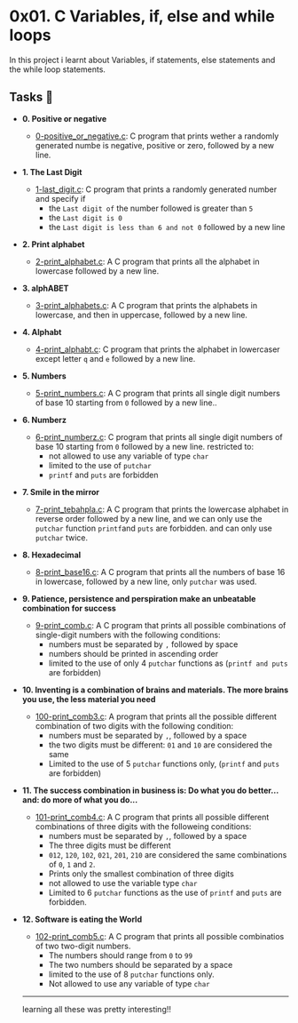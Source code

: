 # 0x01. C Variables, if, else and while loops

In this project i learnt about Variables, if statements, else statements and the while loop statements.
## Tasks :page_with_curl:

* **0. Positive or negative**
  * [0-positive_or_negative.c](./0-positive_or_negative.c): C program that prints wether a randomly generated numbe is negative, positive or zero, followed by a new line.

* **1. The Last Digit**
  * [1-last_digit.c](./1-last_digit.c): C program that prints a randomly generated number and specify if
    * the `Last digit of` the number followed is greater than `5`
    * the `Last digit is 0`
    * the `Last digit is less than 6 and not 0` followed by a new line
    

* **2. Print alphabet**
  * [2-print_alphabet.c](./2-print_alphabet.c): A C program that prints all the alphabet in lowercase followed by a new line.

* **3. alphABET**
  * [3-print_alphabets.c](./3-print_alphabets.c): A C program that prints the alphabets in lowercase, and then in uppercase, followed by a new line.

* **4. Alphabt**
  * [4-print_alphabt.c](./print_alphabt.c): C program that prints the alphabet in lowercaser except letter `q` and `e` followed by a new line.

* **5. Numbers**
  * [5-print_numbers.c](./5-print_numbers.c): A C program that prints all single digit numbers of base 10 starting from `0` followed by a new line..

* **6. Numberz**
  * [6-print_numberz.c](./6-print_numberz.c): C program that prints all single digit numbers of base 10 starting from `0` followed by a new line. restricted to:
    * not allowed to use any variable of type `char`
    * limited to the use of `putchar`
    * `printf` and `puts` are forbidden

* **7. Smile in the mirror**
  * [7-print_tebahpla.c](./7-print_tebahpla.c): A C program that prints the lowercase alphabet in reverse order followed by a new line, and we can only use the `putchar` function `printf`and `puts` are forbidden. and can only use `putchar` twice.

* **8. Hexadecimal**
  * [8-print_base16.c](./print_base16.c): A C program that prints all the numbers of base 16 in lowercase, followed by a new line, only `putchar` was used.

* **9. Patience, persistence and perspiration make an unbeatable combination for success**
  * [9-print_comb.c](./9_print_comb.c): A C program that prints all possible combinations of single-digit numbers with the following conditions:
    * numbers must be separated by `,` followed by space
    * numbers should be printed in ascending order
    * limited to the use of only 4 `putchar` functions as (`printf and puts` are forbidden)

* **10.  Inventing is a combination of brains and materials. The more brains you use, the less material you need**
  * [100-print_comb3.c](./100-print_comb3.c): A program that prints all the possible different combination of two digits with the following condition:
    * numbers must be separated by `,`, followed by a space
    * the two digits must be different: `01` and `10` are considered the same
    * Limited to the use of 5 `putchar` functions only, (`printf` and `puts` are forbidden)
  
* **11. The success combination in business is: Do what you do better... and: do more of what you do...**
  * [101-print_comb4.c](./101-print_comb4.c): A C program that prints all possible different combinations of three digits with the followeing conditions:
    * numbers must be separated by `,`, followed by a space
    * The three digits must be different
    * `012`, `120`, `102`, `021`, `201`, `210` are considered the same combinations of `0`, `1` and `2`.
    * Prints only the smallest combination of three digits
    * not allowed to use the variable type `char`
    * Limited to 6 `putchar` functions as the use of `printf` and `puts` are forbidden.

* **12. Software is eating the World**
  * [102-print_comb5.c](./102-print_comb5.c): A C program that prints all possible combinatios of two two-digit numbers.
    * The numbers should range from `0` to `99`
    * The two numbers should be separated by a space
    * limited to the use of 8 `putchar` functions only.
    * Not allowed to use any variable of type `char`
  ***
  learning all these was pretty interesting!!


